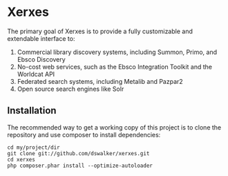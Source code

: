 Xerxes
=======================

The primary goal of Xerxes is to provide a fully customizable and extendable interface to:

  1. Commercial library discovery systems, including Summon, Primo, and Ebsco Discovery
  2. No-cost web services, such as the Ebsco Integration Toolkit and the Worldcat API
  3. Federated search systems, including Metalib and Pazpar2
  4. Open source search engines like Solr

Installation
------------
The recommended way to get a working copy of this project is to clone the repository
and use composer to install dependencies:

    cd my/project/dir
    git clone git://github.com/dswalker/xerxes.git
    cd xerxes
    php composer.phar install --optimize-autoloader